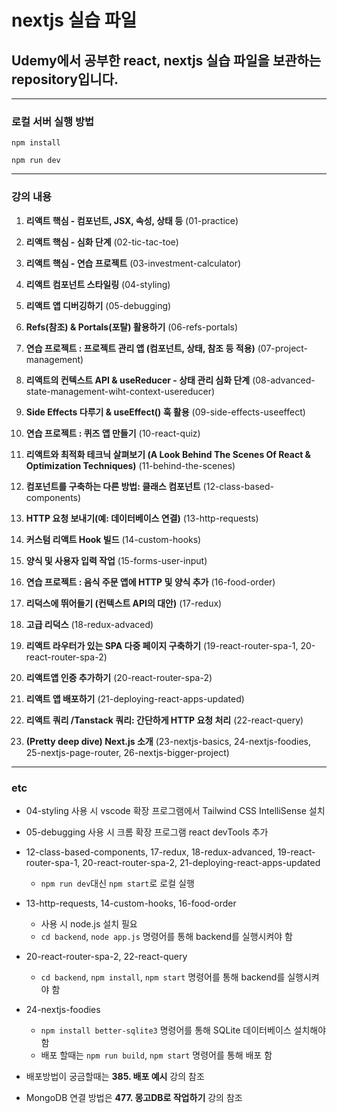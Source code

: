 # nextjs 실습 파일

## Udemy에서 공부한 react, nextjs 실습 파일을 보관하는 repository입니다.

---

### 로컬 서버 실행 방법

`npm install`

`npm run dev`

---

### 강의 내용

1. **리액트 핵심 - 컴포넌트, JSX, 속성, 상태 등** (01-practice)

2. **리액트 핵심 - 심화 단계** (02-tic-tac-toe)

3. **리액트 핵심 - 연습 프로젝트** (03-investment-calculator)

4. **리액트 컴포넌트 스타일링** (04-styling)

5. **리액트 앱 디버깅하기** (05-debugging)

6. **Refs(참조) & Portals(포탈) 활용하기** (06-refs-portals)

7. **연습 프로젝트 : 프로젝트 관리 앱 (컴포넌트, 상태, 참조 등 적용)** (07-project-management)

8. **리액트의 컨텍스트 API & useReducer - 상태 관리 심화 단계** (08-advanced-state-management-wiht-context-usereducer)

9. **Side Effects 다루기 & useEffect() 훅 활용** (09-side-effects-useeffect)

10. **연습 프로젝트 : 퀴즈 앱 만들기** (10-react-quiz)

11. **리액트와 최적화 테크닉 살펴보기 (A Look Behind The Scenes Of React & Optimization Techniques)** (11-behind-the-scenes)

12. **컴포넌트를 구축하는 다른 방법: 클래스 컴포넌트** (12-class-based-components)

13. **HTTP 요청 보내기(예: 데이터베이스 연결)** (13-http-requests)

14. **커스텀 리액트 Hook 빌드** (14-custom-hooks)

15. **양식 및 사용자 입력 작업** (15-forms-user-input)

16. **연습 프로젝트 : 음식 주문 앱에 HTTP 및 양식 추가** (16-food-order)

17. **리덕스에 뛰어들기 (컨텍스트 API의 대안)** (17-redux)

18. **고급 리덕스** (18-redux-advaced)

19. **리액트 라우터가 있는 SPA 다중 페이지 구축하기** (19-react-router-spa-1, 20-react-router-spa-2)

20. **리액트앱 인증 추가하기** (20-react-router-spa-2)

21. **리액트 앱 배포하기** (21-deploying-react-apps-updated)

22. **리액트 쿼리 /Tanstack 쿼리: 간단하게 HTTP 요청 처리** (22-react-query)

23. **(Pretty deep dive) Next.js 소개** (23-nextjs-basics, 24-nextjs-foodies, 25-nextjs-page-router, 26-nextjs-bigger-project)

---

### etc

- 04-styling 사용 시 vscode 확장 프로그램에서 Tailwind CSS IntelliSense 설치

- 05-debugging 사용 시 크롬 확장 프로그램 react devTools 추가

- 12-class-based-components, 17-redux, 18-redux-advanced, 19-react-router-spa-1, 20-react-router-spa-2, 21-deploying-react-apps-updated

  - `npm run dev`대신 `npm start`로 로컬 실행

- 13-http-requests, 14-custom-hooks, 16-food-order

  - 사용 시 node.js 설치 필요
  - `cd backend`, `node app.js` 명령어를 통해 backend를 실행시켜야 함

- 20-react-router-spa-2, 22-react-query

  - `cd backend`, `npm install`, `npm start` 명령어를 통해 backend를 실행시켜야 함

- 24-nextjs-foodies

  - `npm install better-sqlite3` 명령어를 통해 SQLite 데이터베이스 설치해야 함
  - 배포 할때는 `npm run build`, `npm start` 명령어를 통해 배포 함

- 배포방법이 궁금할때는 **385. 배포 예시** 강의 참조
- MongoDB 연결 방법은 **477. 몽고DB로 작업하기** 강의 참조
